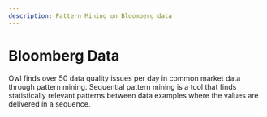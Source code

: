 ```yaml
---
description: Pattern Mining on Bloomberg data
---
```


# Bloomberg Data

Owl finds over 50 data quality issues per day in common market data through pattern mining.  Sequential pattern mining is a tool that finds statistically relevant patterns between data examples where the values are delivered in a sequence.
